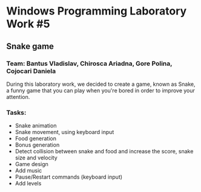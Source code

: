 # Windows Programming Laboratory Work #5
## Snake game
### Team: Bantus Vladislav, Chirosca Ariadna, Gore Polina, Cojocari Daniela

During this laboratory work, we decided to create a game, known as Snake, a funny game that you can play when you're bored in order to improve your attention.

### Tasks:
* Snake animation
* Snake movement, using keyboard input
* Food generation
* Bonus generation
* Detect collision between snake and food and increase the score, snake size and velocity
* Game design 
* Add music
* Pause/Restart commands (keyboard input)
* Add levels

